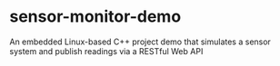 # sensor-monitor-demo
An embedded Linux-based C++ project demo that simulates a sensor system and publish readings via a RESTful Web API
